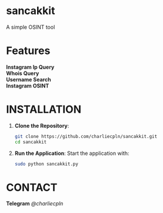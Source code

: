 # sancakkit
A simple OSINT tool

# Features
**Instagram Ip Query**  
**Whois Query**  
**Username Search**  
**Instagram OSINT**  

# INSTALLATION
1. **Clone the Repository**:
   ```bash
   git clone https://github.com/charliecpln/sancakkit.git
   cd sancakkit
   ```

2. **Run the Application**:
   Start the application with:
   ```bash
   sudo python sancakkit.py
   ```
# CONTACT
**Telegram** *@charliecpln*  
